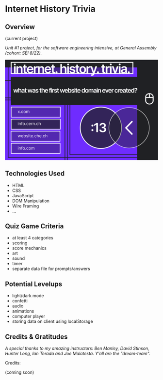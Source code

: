 # Internet History Trivia

## Overview

(current project)

*Unit #1 project, for the software engineering intensive, at General Assembly (cohort: SEI 8/22).*

![Wireframe](images/wireframe.png)

## Technologies Used

- HTML
- CSS
- JavaScript
- DOM Manipulation
- Wire Framing
- ...

## Quiz Game Criteria

- at least 4 categories
- scoring
- score mechanics
- art
- sound
- timer
- separate data file for prompts/answers

## Potential Levelups

- light/dark mode
- confetti
- audio
- animations
- computer player
- storing data on client using localStorage

## Credits & Gratitudes

*A special thanks to my amazing instructors: Ben Manley, David Stinson, Hunter Long, Ian Terada and Joe Malatesta. Y'all are the "dream-team".*

Credits:

(coming soon)